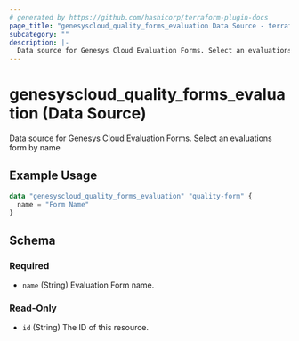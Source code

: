 ```yaml
---
# generated by https://github.com/hashicorp/terraform-plugin-docs
page_title: "genesyscloud_quality_forms_evaluation Data Source - terraform-provider-genesyscloud"
subcategory: ""
description: |-
  Data source for Genesys Cloud Evaluation Forms. Select an evaluations form by name
---
```


# genesyscloud_quality_forms_evaluation (Data Source)

Data source for Genesys Cloud Evaluation Forms. Select an evaluations form by name

## Example Usage

```terraform
data "genesyscloud_quality_forms_evaluation" "quality-form" {
  name = "Form Name"
}
```

<!-- schema generated by tfplugindocs -->
## Schema

### Required

- `name` (String) Evaluation Form name.

### Read-Only

- `id` (String) The ID of this resource.


